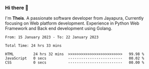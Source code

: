 ### Hi there 👋

I'm <b>Theis</b>. A passionate software developer from Jayapura, Currently focusing on Web platform development. Experience in Python Web Framework and Back end development using Golang.

 
 <!--START_SECTION:waka-->

```text
From: 15 January 2023 - To: 22 January 2023

Total Time: 24 hrs 33 mins

HTML         24 hrs 32 mins  >>>>>>>>>>>>>>>>>>>>>>>>>   99.98 %
JavaScript   0 secs          -------------------------   00.02 %
CSS          0 secs          -------------------------   00.00 %
```

<!--END_SECTION:waka-->
